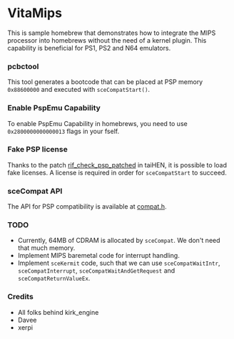 # VitaMips

This is sample homebrew that demonstrates how to integrate the MIPS processor into homebrews without the need of a kernel plugin. This capability is beneficial for PS1, PS2 and N64 emulators.

### pcbctool

This tool generates a bootcode that can be placed at PSP memory `0x88600000` and executed with `sceCompatStart()`.

### Enable PspEmu Capability

To enable PspEmu Capability in homebrews, you need to use `0x2800000000000013` flags in your fself.

### Fake PSP license

Thanks to the patch [rif_check_psp_patched](https://github.com/yifanlu/taiHEN/blob/master/hen.c#L246) in taiHEN, it is possible to load fake licenses. A license is required in order for `sceCompatStart` to succeed.

### sceCompat API

The API for PSP compatibility is available at [compat.h](https://github.com/vitasdk/vita-headers/blob/master/include/psp2/compat.h).

### TODO

- Currently, 64MB of CDRAM is allocated by `sceCompat`. We don't need that much memory.
- Implement MIPS baremetal code for interrupt handling.
- Implement `sceKermit` code, such that we can use `sceCompatWaitIntr`, `sceCompatInterrupt`, `sceCompatWaitAndGetRequest` and `sceCompatReturnValueEx`.

### Credits

- All folks behind kirk_engine
- Davee
- xerpi

